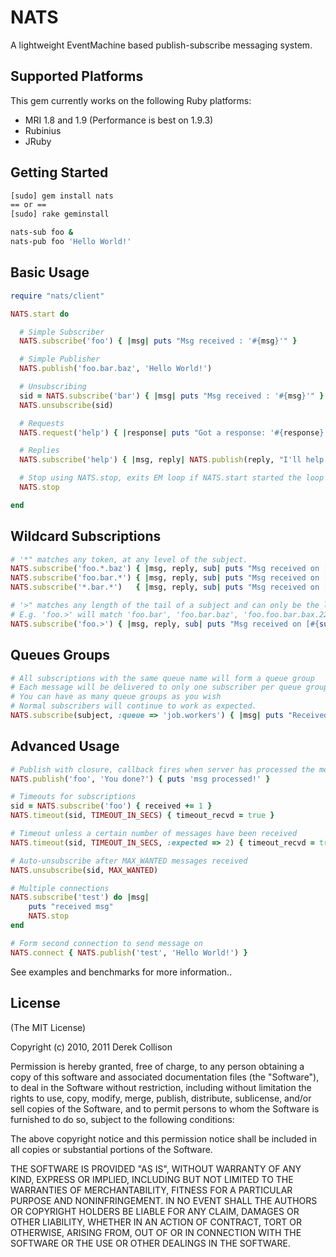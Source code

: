 # NATS

A lightweight EventMachine based publish-subscribe messaging system.

## Supported Platforms

This gem currently works on the following Ruby platforms:

- MRI 1.8 and 1.9 (Performance is best on 1.9.3)
- Rubinius
- JRuby

## Getting Started

```bash
[sudo] gem install nats
== or ==
[sudo] rake geminstall

nats-sub foo &
nats-pub foo 'Hello World!'
```

## Basic Usage

```ruby
require "nats/client"

NATS.start do

  # Simple Subscriber
  NATS.subscribe('foo') { |msg| puts "Msg received : '#{msg}'" }

  # Simple Publisher
  NATS.publish('foo.bar.baz', 'Hello World!')

  # Unsubscribing
  sid = NATS.subscribe('bar') { |msg| puts "Msg received : '#{msg}'" }
  NATS.unsubscribe(sid)

  # Requests
  NATS.request('help') { |response| puts "Got a response: '#{response}'" }

  # Replies
  NATS.subscribe('help') { |msg, reply| NATS.publish(reply, "I'll help!") }

  # Stop using NATS.stop, exits EM loop if NATS.start started the loop
  NATS.stop

end
```

## Wildcard Subscriptions

```ruby
# '*" matches any token, at any level of the subject.
NATS.subscribe('foo.*.baz') { |msg, reply, sub| puts "Msg received on [#{sub}] : '#{msg}'" }
NATS.subscribe('foo.bar.*') { |msg, reply, sub| puts "Msg received on [#{sub}] : '#{msg}'" }
NATS.subscribe('*.bar.*')   { |msg, reply, sub| puts "Msg received on [#{sub}] : '#{msg}'" }

# '>" matches any length of the tail of a subject and can only be the last token
# E.g. 'foo.>' will match 'foo.bar', 'foo.bar.baz', 'foo.foo.bar.bax.22'
NATS.subscribe('foo.>') { |msg, reply, sub| puts "Msg received on [#{sub}] : '#{msg}'" }
```

## Queues Groups

```ruby
# All subscriptions with the same queue name will form a queue group
# Each message will be delivered to only one subscriber per queue group, queuing semantics
# You can have as many queue groups as you wish
# Normal subscribers will continue to work as expected.
NATS.subscribe(subject, :queue => 'job.workers') { |msg| puts "Received '#{msg}'" }
```

## Advanced Usage
```ruby
# Publish with closure, callback fires when server has processed the message
NATS.publish('foo', 'You done?') { puts 'msg processed!' }

# Timeouts for subscriptions
sid = NATS.subscribe('foo') { received += 1 }
NATS.timeout(sid, TIMEOUT_IN_SECS) { timeout_recvd = true }

# Timeout unless a certain number of messages have been received
NATS.timeout(sid, TIMEOUT_IN_SECS, :expected => 2) { timeout_recvd = true }

# Auto-unsubscribe after MAX_WANTED messages received
NATS.unsubscribe(sid, MAX_WANTED)

# Multiple connections
NATS.subscribe('test') do |msg|
    puts "received msg"
    NATS.stop
end

# Form second connection to send message on
NATS.connect { NATS.publish('test', 'Hello World!') }
```

See examples and benchmarks for more information..

## License

(The MIT License)

Copyright (c) 2010, 2011 Derek Collison

Permission is hereby granted, free of charge, to any person obtaining a copy
of this software and associated documentation files (the "Software"), to
deal in the Software without restriction, including without limitation the
rights to use, copy, modify, merge, publish, distribute, sublicense, and/or
sell copies of the Software, and to permit persons to whom the Software is
furnished to do so, subject to the following conditions:

The above copyright notice and this permission notice shall be included in
all copies or substantial portions of the Software.

THE SOFTWARE IS PROVIDED "AS IS", WITHOUT WARRANTY OF ANY KIND, EXPRESS OR
IMPLIED, INCLUDING BUT NOT LIMITED TO THE WARRANTIES OF MERCHANTABILITY,
FITNESS FOR A PARTICULAR PURPOSE AND NONINFRINGEMENT. IN NO EVENT SHALL THE
AUTHORS OR COPYRIGHT HOLDERS BE LIABLE FOR ANY CLAIM, DAMAGES OR OTHER
LIABILITY, WHETHER IN AN ACTION OF CONTRACT, TORT OR OTHERWISE, ARISING
FROM, OUT OF OR IN CONNECTION WITH THE SOFTWARE OR THE USE OR OTHER DEALINGS
IN THE SOFTWARE.

